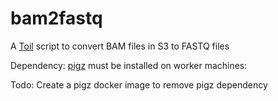 # bam2fastq
A [Toil](https://github.com/BD2KGenomics/toil) script to convert BAM files in S3 to FASTQ files

Dependency: [pigz](http://zlib.net/pigz/) must be installed on worker machines:

Todo: Create a pigz docker image to remove pigz dependency
